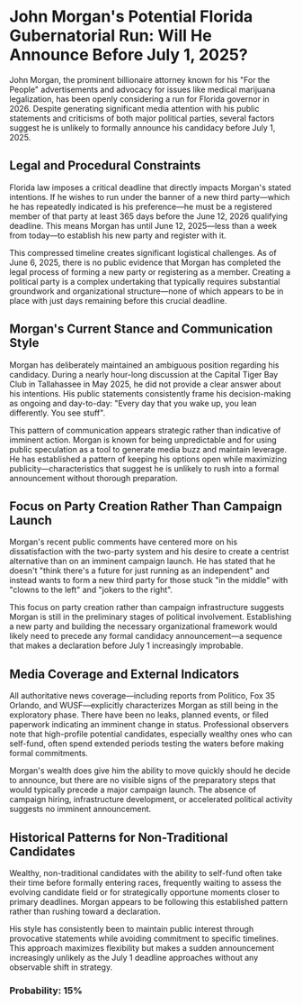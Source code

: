# John Morgan's Potential Florida Gubernatorial Run: Will He Announce Before July 1, 2025?

John Morgan, the prominent billionaire attorney known for his "For the People" advertisements and advocacy for issues like medical marijuana legalization, has been openly considering a run for Florida governor in 2026. Despite generating significant media attention with his public statements and criticisms of both major political parties, several factors suggest he is unlikely to formally announce his candidacy before July 1, 2025.

## Legal and Procedural Constraints

Florida law imposes a critical deadline that directly impacts Morgan's stated intentions. If he wishes to run under the banner of a new third party—which he has repeatedly indicated is his preference—he must be a registered member of that party at least 365 days before the June 12, 2026 qualifying deadline. This means Morgan has until June 12, 2025—less than a week from today—to establish his new party and register with it.

This compressed timeline creates significant logistical challenges. As of June 6, 2025, there is no public evidence that Morgan has completed the legal process of forming a new party or registering as a member. Creating a political party is a complex undertaking that typically requires substantial groundwork and organizational structure—none of which appears to be in place with just days remaining before this crucial deadline.

## Morgan's Current Stance and Communication Style

Morgan has deliberately maintained an ambiguous position regarding his candidacy. During a nearly hour-long discussion at the Capital Tiger Bay Club in Tallahassee in May 2025, he did not provide a clear answer about his intentions. His public statements consistently frame his decision-making as ongoing and day-to-day: "Every day that you wake up, you lean differently. You see stuff".

This pattern of communication appears strategic rather than indicative of imminent action. Morgan is known for being unpredictable and for using public speculation as a tool to generate media buzz and maintain leverage. He has established a pattern of keeping his options open while maximizing publicity—characteristics that suggest he is unlikely to rush into a formal announcement without thorough preparation.

## Focus on Party Creation Rather Than Campaign Launch

Morgan's recent public comments have centered more on his dissatisfaction with the two-party system and his desire to create a centrist alternative than on an imminent campaign launch. He has stated that he doesn't "think there's a future for just running as an independent" and instead wants to form a new third party for those stuck "in the middle" with "clowns to the left" and "jokers to the right".

This focus on party creation rather than campaign infrastructure suggests Morgan is still in the preliminary stages of political involvement. Establishing a new party and building the necessary organizational framework would likely need to precede any formal candidacy announcement—a sequence that makes a declaration before July 1 increasingly improbable.

## Media Coverage and External Indicators

All authoritative news coverage—including reports from Politico, Fox 35 Orlando, and WUSF—explicitly characterizes Morgan as still being in the exploratory phase. There have been no leaks, planned events, or filed paperwork indicating an imminent change in status. Professional observers note that high-profile potential candidates, especially wealthy ones who can self-fund, often spend extended periods testing the waters before making formal commitments.

Morgan's wealth does give him the ability to move quickly should he decide to announce, but there are no visible signs of the preparatory steps that would typically precede a major campaign launch. The absence of campaign hiring, infrastructure development, or accelerated political activity suggests no imminent announcement.

## Historical Patterns for Non-Traditional Candidates

Wealthy, non-traditional candidates with the ability to self-fund often take their time before formally entering races, frequently waiting to assess the evolving candidate field or for strategically opportune moments closer to primary deadlines. Morgan appears to be following this established pattern rather than rushing toward a declaration.

His style has consistently been to maintain public interest through provocative statements while avoiding commitment to specific timelines. This approach maximizes flexibility but makes a sudden announcement increasingly unlikely as the July 1 deadline approaches without any observable shift in strategy.

### Probability: 15%